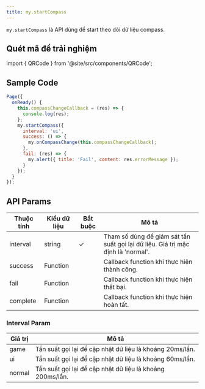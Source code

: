 ```yaml
---
title: my.startCompass
---
```


`my.startCompass` là API dùng để start theo dõi dữ liệu compass.

## Quét mã để trải nghiệm

import { QRCode } from '@site/src/components/QRCode';

<QRCode page="pages/api/compass/index" />

<!-- ## Demo

import { Simulator } from '@site/src/components/Simulator';

<Simulator page="pages/api/compass/index" /> -->

## Sample Code

```js
Page({
  onReady() {
    this.compassChangeCallback = (res) => {
      console.log(res);
    };
    my.startCompass({
      interval: 'ui',
      success: () => {
        my.onCompassChange(this.compassChangeCallback);
      },
      fail: (res) => {
        my.alert({ title: 'Fail', content: res.errorMessage });
      }
    });
  }
});
```

## API Params

| Thuộc tính | Kiểu dữ liệu | Bắt buộc | Mô tả                                                                            |
| ---------- | ------------ | -------- | -------------------------------------------------------------------------------- |
| interval   | string       | ✓        | Tham số dùng để giám sát tần suất gọi lại dữ liệu. Giá trị mặc định là 'normal'. |
| success    | Function     |          | Callback function khi thực hiện thành công.                                      |
| fail       | Function     |          | Callback function khi thực hiện thất bại.                                        |
| complete   | Function     |          | Callback function khi thực hiện hoàn tất.                                        |

### Interval Param

| Giá trị | Mô tả                                                     |
| ------- | --------------------------------------------------------- |
| game    | Tần suất gọi lại để cập nhật dữ liệu là khoảng 20ms/lần.  |
| ui      | Tần suất gọi lại để cập nhật dữ liệu là khoảng 60ms/lần.  |
| normal  | Tần suất gọi lại để cập nhật dữ liệu là khoảng 200ms/lần. |
